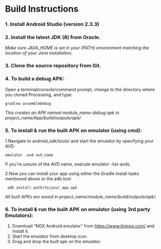 # Build Instructions

###	1. Install Android Studio (version 2.3.3)
###	2. Install the latest JDK (8) from Oracle.
*Make sure JAVA_HOME is set in your (PATH) environment matching the location of your Java installation.*

###	3. Clone the source repository from Git.

###	4. To build a debug APK: 
Open a terminal/console/command prompt, 
change to the directory where you cloned Processing, and type:

    gradlew assembleDebug

*This creates an APK named module_name-debug.apk in project_name/App/build/outputs/apk/*


###	5. To install & run the built APK on emulator (using cmd): 
1.Navigate to android_sdk/tools/ and start the emulator by specifying your AVD:

    emulator -avd avd_name

If you're unsure of the AVD name, execute emulator -list-avds.

2.Now you can install your app using either the Gradle install tasks mentioned above or the adb tool:

     adb install path/to/your_app.apk

*All built APKs are saved in project_name/module_name/build/outputs/apk/.*


###	6. To install & run the built APK on emulator (using 3rd party Emulators): 

1.	Download “NOX Android emulator” from https://www.bignox.com/ and install it.
2.	Start the emulator from desktop icon.
3.	Drag and drop the built apk on the emulator.
